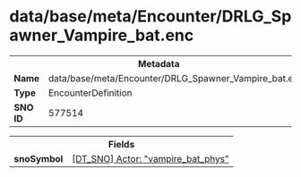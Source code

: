 <h1>data/base/meta/Encounter/DRLG_Spawner_Vampire_bat.enc</h1><table><tr><th colspan="100%">Metadata</th></tr><tr><td><b>Name</b></td><td>data/base/meta/Encounter/DRLG_Spawner_Vampire_bat.enc</td></tr><tr><td><b>Type</b></td><td>EncounterDefinition</td></tr><tr><td><b>SNO ID</b></td><td>577514</td></tr></table>

<table><tr><th colspan="100%">Fields</th></tr><tr><td><b>snoSymbol</b></td><td><a href="..\Actor\vampire_bat_phys.acr">[DT_SNO] Actor: "vampire_bat_phys"</a></td></tr></table>

